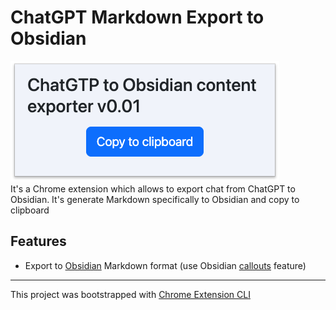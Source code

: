 # ChatGPT Markdown Export to Obsidian
![](chrome-ext-obisidian-export.png)  
It's a Chrome extension which allows to export chat from ChatGPT to Obsidian. It's generate Markdown specifically to Obsidian and copy to clipboard

## Features

- Export to [Obsidian](https://obsidian.md/) Markdown format (use Obsidian [callouts](https://help.obsidian.md/Editing+and+formatting/Callouts) feature)

---

This project was bootstrapped with [Chrome Extension CLI](https://github.com/dutiyesh/chrome-extension-cli)

